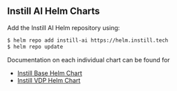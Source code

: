 ## Instill AI Helm Charts

Add the Instill AI Helm repository using:

```bash
$ helm repo add instill-ai https://helm.instill.tech
$ helm repo update
```

Documentation on each individual chart can be found for

- [Instill Base Helm Chart](https://github.com/instill-ai/base/blob/main/charts/base/README.md)
- [Instill VDP Helm Chart](https://github.com/instill-ai/vdp/blob/main/charts/vdp/README.md)
